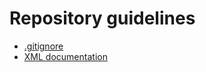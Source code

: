 # Repository guidelines

* [.gitignore](.gitignore.md)
* [XML documentation](./profile/development-guidelines/xml-documentation.md)
